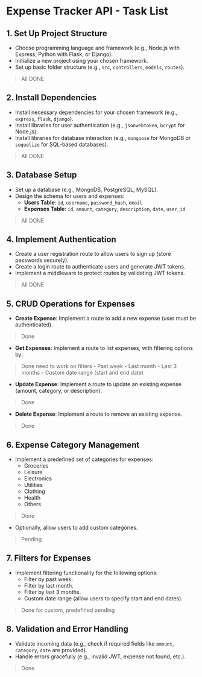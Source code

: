 # Expense Tracker API - Task List

## 1. **Set Up Project Structure**
   - Choose programming language and framework (e.g., Node.js with Express, Python with Flask, or Django).
   - Initialize a new project using your chosen framework.
   - Set up basic folder structure (e.g., `src`, `controllers`, `models`, `routes`).
> All DONE

## 2. **Install Dependencies**
   - Install necessary dependencies for your chosen framework (e.g., `express`, `flask`, `django`).
   - Install libraries for user authentication (e.g., `jsonwebtoken`, `bcrypt` for Node.js).
   - Install libraries for database interaction (e.g., `mongoose` for MongoDB or `sequelize` for SQL-based databases).
> All DONE

## 3. **Database Setup**
   - Set up a database (e.g., MongoDB, PostgreSQL, MySQL).
   - Design the schema for users and expenses:
     - **Users Table**: `id`, `username`, `password_hash`, `email`
     - **Expenses Table**: `id`, `amount`, `category`, `description`, `date`, `user_id`
> All DONE

## 4. **Implement Authentication**
   - Create a user registration route to allow users to sign up (store passwords securely).
   - Create a login route to authenticate users and generate JWT tokens.
   - Implement a middleware to protect routes by validating JWT tokens.
> All DONE

## 5. **CRUD Operations for Expenses**
   - **Create Expense**: Implement a route to add a new expense (user must be authenticated).
> Done
   - **Get Expenses**: Implement a route to list expenses, with filtering options by:
> Done   need to work on filters
     - Past week
     - Last month
     - Last 3 months
     - Custom date range (start and end date)
   - **Update Expense**: Implement a route to update an existing expense (amount, category, or description).
> Done
   - **Delete Expense**: Implement a route to remove an existing expense.
> Done

## 6. **Expense Category Management**
   - Implement a predefined set of categories for expenses:
     - Groceries
     - Leisure
     - Electronics
     - Utilities
     - Clothing
     - Health
     - Others
> Done
   - Optionally, allow users to add custom categories.
> Pending

## 7. **Filters for Expenses**
   - Implement filtering functionality for the following options:
     - Filter by past week.
     - Filter by last month.
     - Filter by last 3 months.
     - Custom date range (allow users to specify start and end dates).
> Done for custom, predefined pending

## 8. **Validation and Error Handling**
   - Validate incoming data (e.g., check if required fields like `amount`, `category`, `date` are provided).
   - Handle errors gracefully (e.g., invalid JWT, expense not found, etc.).
> Done

<!-- ## 9. **Testing**
   - Write unit tests for user authentication logic (e.g., registration, login).
   - Write unit tests for expense CRUD operations (create, read, update, delete).
   - Use testing libraries like `jest`, `mocha`, or `unittest`.

## 10. **Documentation**
   - Write API documentation to explain available routes and authentication.
   - Include examples of request bodies and responses.
   - Document how to filter expenses (past week, last month, custom date range).

## 11. **Deploy the API**
   - Deploy the API to a cloud service (e.g., Heroku, AWS, or DigitalOcean).
   - Set up environment variables (e.g., JWT secret, database URL).
   
## 12. **Security Enhancements**
   - Ensure that passwords are hashed and stored securely.
   - Implement rate-limiting or brute-force protection for login attempts.
   - Use HTTPS for secure communication in production.

## 13. **Optimize and Refactor Code**
   - Refactor the code to make it cleaner and more maintainable.
   - Optimize database queries to improve performance for filtering and listing expenses.
 -->
